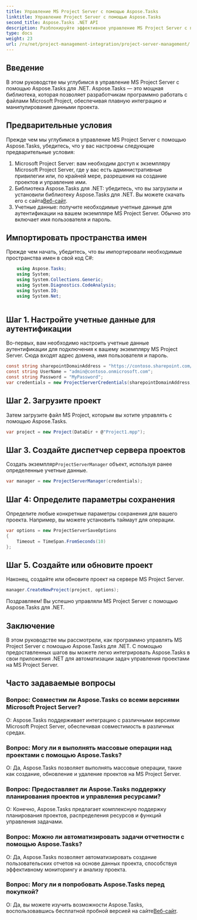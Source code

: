 ```yaml
---
title: Управление MS Project Server с помощью Aspose.Tasks
linktitle: Управление Project Server с помощью Aspose.Tasks
second_title: Aspose.Tasks .NET API
description: Разблокируйте эффективное управление MS Project Server с помощью Aspose.Tasks для .NET. Автоматизируйте задачи проекта без особых усилий.
type: docs
weight: 23
url: /ru/net/project-management-integration/project-server-management/
---
```

## Введение
В этом руководстве мы углубимся в управление MS Project Server с помощью Aspose.Tasks для .NET. Aspose.Tasks — это мощная библиотека, которая позволяет разработчикам программно работать с файлами Microsoft Project, обеспечивая плавную интеграцию и манипулирование данными проекта.
## Предварительные условия
Прежде чем мы углубимся в управление MS Project Server с помощью Aspose.Tasks, убедитесь, что у вас настроены следующие предварительные условия:
1. Microsoft Project Server: вам необходим доступ к экземпляру Microsoft Project Server, где у вас есть административные привилегии или, по крайней мере, разрешения на создание проектов и управление ими.
2.  Библиотека Aspose.Tasks для .NET: убедитесь, что вы загрузили и установили библиотеку Aspose.Tasks для .NET. Вы можете скачать его с сайта[Веб-сайт](https://releases.aspose.com/tasks/net/).
3. Учетные данные: получите необходимые учетные данные для аутентификации на вашем экземпляре MS Project Server. Обычно это включает имя пользователя и пароль.
## Импортировать пространства имен
Прежде чем начать, убедитесь, что вы импортировали необходимые пространства имен в свой код C#:
```csharp
    using Aspose.Tasks;
    using System;
    using System.Collections.Generic;
    using System.Diagnostics.CodeAnalysis;
    using System.IO;
    using System.Net;
    
```
## Шаг 1. Настройте учетные данные для аутентификации
Во-первых, вам необходимо настроить учетные данные аутентификации для подключения к вашему экземпляру MS Project Server. Сюда входят адрес домена, имя пользователя и пароль.
```csharp
const string sharepointDomainAddress = "https://contoso.sharepoint.com/sites/pwa";
const string UserName = "admin@contoso.onmicrosoft.com";
const string Password = "MyPassword";
var credentials = new ProjectServerCredentials(sharepointDomainAddress, UserName, Password);
```
## Шаг 2. Загрузите проект
Затем загрузите файл MS Project, которым вы хотите управлять с помощью Aspose.Tasks.
```csharp
var project = new Project(DataDir + @"Project1.mpp");
```
## Шаг 3. Создайте диспетчер сервера проектов
 Создать экземпляр`ProjectServerManager` объект, используя ранее определенные учетные данные.
```csharp
var manager = new ProjectServerManager(credentials);
```
## Шаг 4: Определите параметры сохранения
Определите любые конкретные параметры сохранения для вашего проекта. Например, вы можете установить таймаут для операции.
```csharp
var options = new ProjectServerSaveOptions
{
    Timeout = TimeSpan.FromSeconds(10)
};
```
## Шаг 5. Создайте или обновите проект
Наконец, создайте или обновите проект на сервере MS Project Server.
```csharp
manager.CreateNewProject(project, options);
```
Поздравляем! Вы успешно управляли MS Project Server с помощью Aspose.Tasks для .NET.

## Заключение
В этом руководстве мы рассмотрели, как программно управлять MS Project Server с помощью Aspose.Tasks для .NET. С помощью предоставленных шагов вы можете легко интегрировать Aspose.Tasks в свои приложения .NET для автоматизации задач управления проектами на MS Project Server.
## Часто задаваемые вопросы
### Вопрос: Совместим ли Aspose.Tasks со всеми версиями Microsoft Project Server?
О: Aspose.Tasks поддерживает интеграцию с различными версиями Microsoft Project Server, обеспечивая совместимость в различных средах.
### Вопрос: Могу ли я выполнять массовые операции над проектами с помощью Aspose.Tasks?
О: Да, Aspose.Tasks позволяет выполнять массовые операции, такие как создание, обновление и удаление проектов на MS Project Server.
### Вопрос: Предоставляет ли Aspose.Tasks поддержку планирования проектов и управления ресурсами?
О: Конечно, Aspose.Tasks предлагает комплексную поддержку планирования проектов, распределения ресурсов и функций управления задачами.
### Вопрос: Можно ли автоматизировать задачи отчетности с помощью Aspose.Tasks?
О: Да, Aspose.Tasks позволяет автоматизировать создание пользовательских отчетов на основе данных проекта, способствуя эффективному мониторингу и анализу проекта.
### Вопрос: Могу ли я попробовать Aspose.Tasks перед покупкой?
 О: Да, вы можете изучить возможности Aspose.Tasks, воспользовавшись бесплатной пробной версией на сайте[Веб-сайт](https://purchase.aspose.com/temporary-license/).